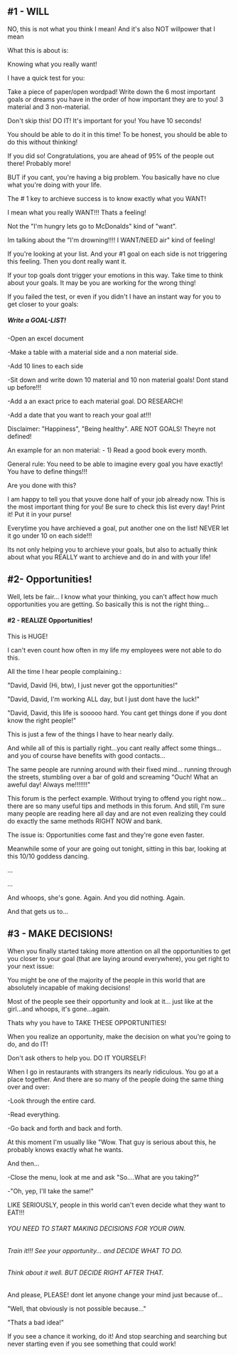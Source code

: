 ## \#1 - WILL

NO, this is not what you think I mean! And it's also NOT willpower that I mean

What this is about is:

Knowing what you really want!

I have a quick test for you:

Take a piece of paper/open wordpad! Write down the 6 most important goals or dreams you have in the order of how important they are to you! 3 material and 3 non-material.

Don't skip this! DO IT! It's important for you! You have 10 seconds!

You should be able to do it in this time! To be honest, you should be able to do this without thinking!

If you did so! Congratulations, you are ahead of 95% of the people out there! Probably more!

BUT if you cant, you're having a big problem. You basically have no clue what you're doing with your life.

The \# 1 key to archieve success is to know exactly what you WANT!

I mean what you really WANT!!! Thats a feeling!

Not the "I'm hungry lets go to McDonalds" kind of "want".

Im talking about the "I'm drowning!!!! I WANT/NEED air" kind of feeling!

If you're looking at your list. And your \#1 goal on each side is not triggering this feeling. Then you dont really want it.

If your top goals dont trigger your emotions in this way. Take time to think about your goals. It may be you are working for the wrong thing!

If you failed the test, or even if you didn't I have an instant way for you to get closer to your goals:

##### Write a GOAL-LIST!

-Open an excel document

-Make a table with a material side and a non material side.

-Add 10 lines to each side

-Sit down and write down 10 material and 10 non material goals! Dont stand up before!!!

-Add a an exact price to each material goal. DO RESEARCH!

-Add a date that you want to reach your goal at!!!

Disclaimer: "Happiness", "Being healthy". ARE NOT GOALS! Theyre not defined!

An example for an non material: - 1\) Read a good book every month.

General rule: You need to be able to imagine every goal you have exactly! You have to define things!!!

Are you done with this?

I am happy to tell you that youve done half of your job already now. This is the most important thing for you! Be sure to check this list every day! Print it! Put it in your purse!

Everytime you have archieved a goal, put another one on the list! NEVER let it go under 10 on each side!!!

Its not only helping you to archieve your goals, but also to actually think about what you REALLY want to archieve and do in and with your life!

## \#2- Opportunities!

Well, lets be fair... I know what your thinking, you can't affect how much opportunities you are getting. So basically this is not the right thing...

#### \#2 - REALIZE Opportunities!

This is HUGE!

I can't even count how often in my life my employees were not able to do this.

All the time I hear people complaining.:

"David, David \(Hi, btw\), I just never got the opportunities!"

"David, David, I'm working ALL day, but I just dont have the luck!"

"David, David, this life is sooooo hard. You cant get things done if you dont know the right people!"

This is just a few of the things I have to hear nearly daily.

And while all of this is partially right...you cant really affect some things... and you of course have benefits with good contacts...

The same people are running around with their fixed mind... running through the streets, stumbling over a bar of gold and screaming "Ouch! What an aweful day! Always me!!!!!!!"

This forum is the perfect example. Without trying to offend you right now... there are so many useful tips and methods in this forum. And still, I'm sure many people are reading here all day and are not even realizing they could do exactly the same methods RIGHT NOW and bank.

The issue is: Opportunities come fast and they're gone even faster.

Meanwhile some of your are going out tonight, sitting in this bar, looking at this 10/10 goddess dancing.

...

...

And whoops, she's gone. Again. And you did nothing. Again.

And that gets us to...

## \#3 - MAKE DECISIONS!

When you finally started taking more attention on all the opportunities to get you closer to your goal \(that are laying around everywhere\), you get right to your next issue:

You might be one of the majority of the people in this world that are absolutely incapable of making decisions!

Most of the people see their opportunity and look at it... just like at the girl...and whoops, it's gone...again.

Thats why you have to TAKE THESE OPPORTUNITIES!

When you realize an opportunity, make the decision on what you're going to do, and do IT!

Don't ask others to help you. DO IT YOURSELF!

When I go in restaurants with strangers its nearly ridiculous. You go at a place together. And there are so many of the people doing the same thing over and over:

-Look through the entire card.

-Read everything.

-Go back and forth and back and forth.

At this moment I'm usually like "Wow. That guy is serious about this, he probably knows exactly what he wants.

And then...

-Close the menu, look at me and ask "So....What are you taking?"

-"Oh, yep, I'll take the same!"

LIKE SERIOUSLY, people in this world can't even decide what they want to EAT!!!

###### YOU NEED TO START MAKING DECISIONS FOR YOUR OWN.

###### Train it!!! See your opportunity... and DECIDE WHAT TO DO.

###### Think about it well. BUT DECIDE RIGHT AFTER THAT.

And please, PLEASE! dont let anyone change your mind just because of...

"Well, that obviously is not possible because..."

"Thats a bad idea!"

If you see a chance it working, do it! And stop searching and searching but never starting even if you see something that could work!

